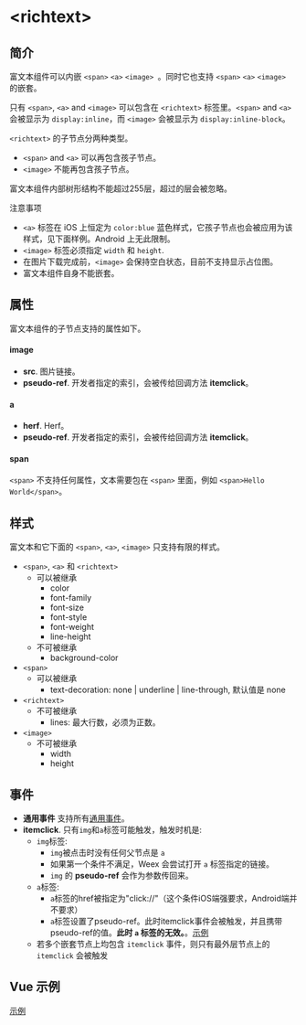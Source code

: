 # &lt;richtext&gt; <Badge text="v0.20+" type="warning"/>

## 简介

富文本组件可以内嵌 `<span>` `<a>` `<image> `。同时它也支持 `<span>` `<a>` `<image> ` 的嵌套。

只有 `<span>`, `<a>` and `<image>` 可以包含在 `<richtext>` 标签里。`<span>` and `<a>` 会被显示为 `display:inline`，而 `<image>` 会被显示为 `display:inline-block`。

`<richtext>` 的子节点分两种类型。
* `<span>` and `<a>` 可以再包含孩子节点。
* `<image>` 不能再包含孩子节点。

富文本组件内部树形结构不能超过255层，超过的层会被忽略。

注意事项
* `<a>` 标签在 iOS 上恒定为 `color:blue` 蓝色样式，它孩子节点也会被应用为该样式，见下面样例。Android 上无此限制。
* `<image>` 标签必须指定 `width` 和 `height`.
* 在图片下载完成前，`<image>` 会保持空白状态，目前不支持显示占位图。
* 富文本组件自身不能嵌套。

## 属性

富文本组件的子节点支持的属性如下。

#### image

* **src**. 图片链接。
* **pseudo-ref**. 开发者指定的索引，会被传给回调方法 **itemclick**。

#### a

* **herf**. Herf。
* **pseudo-ref**. 开发者指定的索引，会被传给回调方法 **itemclick**。

#### span

`<span>` 不支持任何属性，文本需要包在 `<span>` 里面，例如 `<span>Hello World</span>`。

## 样式

富文本和它下面的 `<span>`, `<a>`, `<image>` 只支持有限的样式。

* `<span>`, `<a>` 和 `<richtext>`
    * 可以被继承
        * color
        * font-family
        * font-size
        * font-style
        * font-weight
        * line-height
    * 不可被继承
        * background-color
* `<span>`
    * 可以被继承
        * text-decoration: none | underline | line-through, 默认值是 none
* `<richtext>`
    * 不可被继承
        * lines: 最大行数，必须为正数。
* `<image>`
    * 不可被继承
        * width
        * height

## 事件

* **通用事件** 支持所有[通用事件](../events/common-events.html)。
* **itemclick**. 只有`img`和`a`标签可能触发，触发时机是: 
   * `img`标签:
      * `img`被点击时没有任何父节点是 `a`
      * 如果第一个条件不满足，Weex 会尝试打开 `a` 标签指定的链接。
      * `img` 的 **pseudo-ref** 会作为参数传回来。
   * `a`标签:
      * `a`标签的href被指定为"click://"（这个条件iOS端强要求，Android端并不要求）
      * `a`标签设置了pseudo-ref。此时itemclick事件会被触发，并且携带pseudo-ref的值。**此时 `a` 标签的无效。**。[示例](http://editor.weex.io/p/sunshl/Contribute/commit/b21e1133830b48767c6d00d712e415b2)
    * 若多个嵌套节点上均包含 `itemclick` 事件，则只有最外层节点上的 `itemclick` 会被触发

## Vue 示例

[示例](http://dotwe.org/vue/8a817e1acb46c2910caf1b53b8016a48)
